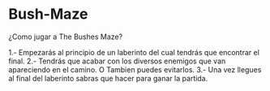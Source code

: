 # Bush-Maze
¿Como jugar a The Bushes Maze?

1.- Empezarás al principio de un laberinto del cual tendrás que encontrar el final.
2.- Tendrás que acabar con los diversos enemigos que van apareciendo en el camino. O Tambien puedes evitarlos.
3.- Una vez llegues al final del laberinto sabras que hacer para ganar la partida.
